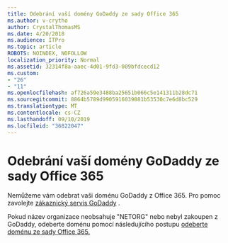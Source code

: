 ```yaml
---
title: Odebrání vaší domény GoDaddy ze sady Office 365
ms.author: v-crytho
author: CrystalThomasMS
ms.date: 4/20/2018
ms.audience: ITPro
ms.topic: article
ROBOTS: NOINDEX, NOFOLLOW
localization_priority: Normal
ms.assetid: 32314f8a-aaec-4d01-9fd3-009bfdcecd12
ms.custom:
- "26"
- "11"
ms.openlocfilehash: af726a59e3488ba25651b066c5e141311b28dc71
ms.sourcegitcommit: 8864b5789d9905916039081b53530c7e6d8bc529
ms.translationtype: MT
ms.contentlocale: cs-CZ
ms.lasthandoff: 09/10/2019
ms.locfileid: "36822047"
---
```

# <a name="remove-your-godaddy-domain-from-office-365"></a>Odebrání vaší domény GoDaddy ze sady Office 365

Nemůžeme vám odebrat vaši doménu GoDaddy z Office 365. Pro pomoc zavolejte [zákaznický servis GoDaddy](https://aka.ms/contact-godaddy) .
  
Pokud název organizace neobsahuje "NETORG" nebo nebyl zakoupen z GoDaddy, odeberte doménu pomocí následujícího postupu [odeberte doménu ze sady Office 365.](https://docs.microsoft.com/office365/admin/get-help-with-domains/remove-a-domain)
  